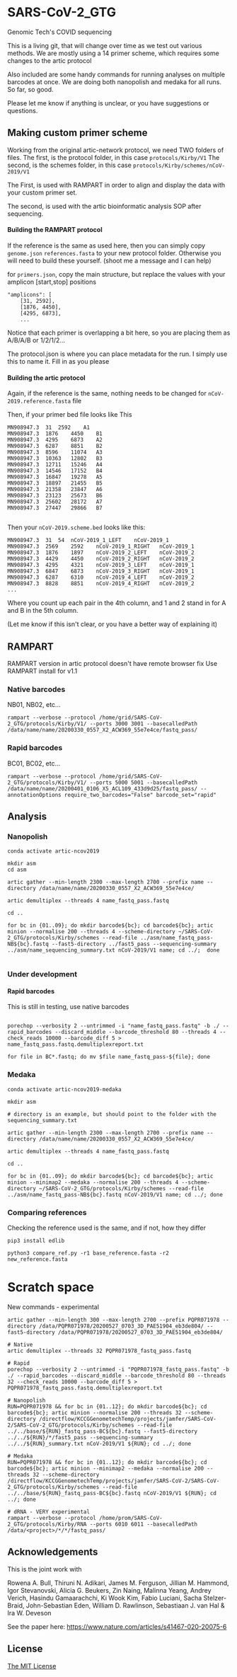 # SARS-CoV-2_GTG
Genomic Tech's COVID sequencing

This is a living git, that will change over time as we test out various methods.
We are mostly using a 14 primer scheme, which requires some changes to the artic protocol

Also included are some handy commands for running analyses on multiple barcodes at once.
We are doing both nanopolish and medaka for all runs. So far, so good.

Please let me know if anything is unclear, or you have suggestions or questions.


## Making custom primer scheme

Working from the original artic-network protocol, we need TWO folders of files.
The first, is the protocol folder, in this case `protocols/Kirby/V1`
The second, is the schemes folder, in this case `protocols/Kirby/schemes/nCoV-2019/V1`

The First, is used with RAMPART in order to align and display the data with your custom primer set.

The second, is used with the artic bioinformatic analysis SOP after sequencing.

#### Building the RAMPART protocol

If the reference is the same as used here, then you can simply copy
`genome.json`
`references.fasta`
to your new protocol folder. Otherwise you will need to build these yourself.
(shoot me a message and I can help)

for `primers.json`, copy the main structure, but replace the values with your amplicon [start,stop] positions

```
"amplicons": [
    [31, 2592],
    [1876, 4450],
    [4295, 6873],
    ...
```

Notice that each primer is overlapping a bit here, so you are placing them as A/B/A/B or 1/2/1/2...

The protocol.json is where you can place metadata for the run. I simply use this to name it.
Fill in as you please

#### Building the artic protocol

Again, if the reference is the same, nothing needs to be changed for
`nCoV-2019.reference.fasta` file

Then, if your primer bed file looks like This

```
MN908947.3	31	2592	A1
MN908947.3	1876	4450	B1
MN908947.3	4295	6873	A2
MN908947.3	6287	8851	B2
MN908947.3	8596	11074	A3
MN908947.3	10363	12802	B3
MN908947.3	12711	15246	A4
MN908947.3	14546	17152	B4
MN908947.3	16847	19278	A5
MN908947.3	18897	21455	B5
MN908947.3	21358	23847	A6
MN908947.3	23123	25673	B6
MN908947.3	25602	28172	A7
MN908947.3	27447	29866	B7


```

Then your `nCoV-2019.scheme.bed` looks like this:

```
MN908947.3	31	54	nCoV-2019_1_LEFT	nCoV-2019_1
MN908947.3	2569	2592	nCoV-2019_1_RIGHT	nCoV-2019_1
MN908947.3	1876	1897	nCoV-2019_2_LEFT	nCoV-2019_2
MN908947.3	4429	4450	nCoV-2019_2_RIGHT	nCoV-2019_2
MN908947.3	4295	4321	nCoV-2019_3_LEFT	nCoV-2019_1
MN908947.3	6847	6873	nCoV-2019_3_RIGHT	nCoV-2019_1
MN908947.3	6287	6310	nCoV-2019_4_LEFT	nCoV-2019_2
MN908947.3	8828	8851	nCoV-2019_4_RIGHT	nCoV-2019_2
...
```
Where you count up each pair in the 4th column, and 1 and 2 stand in for A and B in the 5th column.

(Let me know if this isn't clear, or you have a better way of explaining it)


## RAMPART

RAMPART version in artic protocol doesn't have remote browser fix
Use RAMPART install for v1.1

### Native barcodes

NB01, NB02, etc...

```
rampart --verbose --protocol /home/grid/SARS-CoV-2_GTG/protocols/Kirby/V1/ --ports 3000 3001 --basecalledPath /data/name/name/20200330_0557_X2_ACW369_55e7e4ce/fastq_pass/
```

### Rapid barcodes

BC01, BC02, etc...

```
rampart --verbose --protocol /home/grid/SARS-CoV-2_GTG/protocols/Kirby/V1/ --ports 5000 5001 --basecalledPath /data/name/name/20200401_0106_X5_ACL109_433d9d25/fastq_pass/ --annotationOptions require_two_barcodes="False" barcode_set="rapid"

```


## Analysis

### Nanopolish

```
conda activate artic-ncov2019

mkdir asm
cd asm

artic gather --min-length 2300 --max-length 2700 --prefix name --directory /data/name/name/20200330_0557_X2_ACW369_55e7e4ce/

artic demultiplex --threads 4 name_fastq_pass.fastq

cd ..

for bc in {01..09}; do mkdir barcode${bc}; cd barcode${bc}; artic minion --normalise 200 --threads 4 --scheme-directory ~/SARS-CoV-2_GTG/protocols/Kirby/schemes --read-file ../asm/name_fastq_pass-NB${bc}.fastq --fast5-directory ../fast5_pass --sequencing-summary ../asm/name_sequencing_summary.txt nCoV-2019/V1 name; cd ../;  done


```

### Under development
#### Rapid barcodes

This is still in testing, use native barcodes

```

porechop --verbosity 2 --untrimmed -i "name_fastq_pass.fastq" -b ./ --rapid_barcodes --discard_middle --barcode_threshold 80 --threads 4 --check_reads 10000 --barcode_diff 5 > name_fastq_pass.fastq.demultiplexreport.txt

for file in BC*.fastq; do mv $file name_fastq_pass-${file}; done

```


### Medaka

```
conda activate artic-ncov2019-medaka

mkdir asm

# directory is an example, but should point to the folder with the sequencing_summary.txt

artic gather --min-length 2300 --max-length 2700 --prefix name --directory /data/name/name/20200330_0557_X2_ACW369_55e7e4ce/

artic demultiplex --threads 4 name_fastq_pass.fastq

cd ..

for bc in {01..09}; do mkdir barcode${bc}; cd barcode${bc}; artic minion --minimap2 --medaka --normalise 200 --threads 4 --scheme-directory ~/SARS-CoV-2_GTG/protocols/Kirby/schemes --read-file ../asm/name_fastq_pass-NB${bc}.fastq nCoV-2019/V1 name; cd ../; done

```



### Comparing references

Checking the reference used is the same, and if not, how they differ

```
pip3 install edlib

python3 compare_ref.py -r1 base_reference.fasta -r2 new_reference.fasta
```

# Scratch space


New commands - experimental

    artic gather --min-length 300 --max-length 2700 --prefix PQPR071978 --directory /data/PQPR071978/20200527_0703_3D_PAE51904_eb3de804/ --fast5-directory /data/PQPR071978/20200527_0703_3D_PAE51904_eb3de804/

    # Native
    artic demultiplex --threads 32 PQPR071978_fastq_pass.fastq

    # Rapid
    porechop --verbosity 2 --untrimmed -i "PQPR071978_fastq_pass.fastq" -b ./ --rapid_barcodes --discard_middle --barcode_threshold 80 --threads 32 --check_reads 10000 --barcode_diff 5 > PQPR071978_fastq_pass.fastq.demultiplexreport.txt

    # Nanopolish
    RUN=PQPR071978 && for bc in {01..12}; do mkdir barcode${bc}; cd barcode${bc}; artic minion --normalise 200 --threads 32 --scheme-directory /directflow/KCCGGenometechTemp/projects/jamfer/SARS-CoV-2/SARS-CoV-2_GTG/protocols/Kirby/schemes --read-file ../../base/${RUN}_fastq_pass-BC${bc}.fastq --fast5-directory ../../${RUN}/*/fast5_pass --sequencing-summary ../../${RUN}_summary.txt nCoV-2019/V1 ${RUN}; cd ../; done

    # Medaka
    RUN=PQPR071978 && for bc in {01..12}; do mkdir barcode${bc}; cd barcode${bc}; artic minion --minimap2 --medaka --normalise 200 --threads 32 --scheme-directory /directflow/KCCGGenometechTemp/projects/jamfer/SARS-CoV-2/SARS-CoV-2_GTG/protocols/Kirby/schemes --read-file ../../base/${RUN}_fastq_pass-BC${bc}.fastq nCoV-2019/V1 ${RUN}; cd ../; done

    # dRNA - VERY experimental
    rampart --verbose --protocol /home/prom/SARS-CoV-2_GTG/protocols/Kirby/RNA --ports 6010 6011 --basecalledPath /data/<project>/*/*/fastq_pass/


## Acknowledgements

This is the joint work with

Rowena A. Bull, Thiruni N. Adikari, James M. Ferguson, Jillian M. Hammond, Igor Stevanovski, Alicia G. Beukers, Zin Naing, Malinna Yeang, Andrey Verich, Hasindu Gamaarachchi, Ki Wook Kim, Fabio Luciani, Sacha Stelzer-Braid, John-Sebastian Eden, William D. Rawlinson, Sebastiaan J. van Hal & Ira W. Deveson

See the paper here: https://www.nature.com/articles/s41467-020-20075-6

## License

[The MIT License](https://opensource.org/licenses/MIT)
